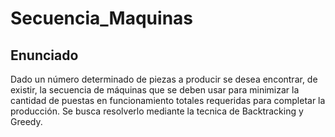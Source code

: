 # Secuencia_Maquinas
## Enunciado
Dado un número determinado de piezas a producir se desea encontrar, de existir, la secuencia de 
máquinas que se deben usar para minimizar la cantidad de puestas en funcionamiento totales 
requeridas para completar la producción. 
Se busca resolverlo mediante la tecnica de Backtracking y Greedy.
